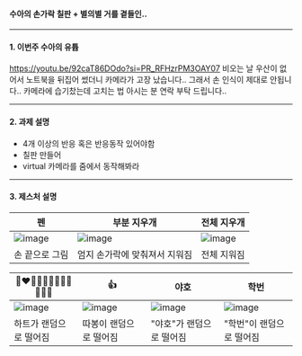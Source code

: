 #### 수아의 손가락 칠판 + 별의별 거를 곁들인..
---

#### 1. 이번주 수아의 유튭
https://youtu.be/92caT86DOdo?si=PR_RFHzrPM3OAY07
비오는 날 우산이 없어서 노트북을 뒤집어 썼더니 카메라가 고장 났습니다.. 그래서 손 인식이 제대로 안됩니다.. 카메라에 습기찼는데 고치는 법 아시는 분 연락 부탁 드립니다..

---
#### 2. 과제 설명
- 4개 이상의 반응 혹은 반응동작 있어야함
- 칠판 만들어
- virtual 카메라를 줌에서 동작해봐라

---
#### 3. 제스처 설명
|펜|부분 지우개|전체 지우개|
|---|-----|------|
|![image](https://github.com/user-attachments/assets/79ff0e96-e382-4dee-aac9-17c46d4771d5)|![image](https://github.com/user-attachments/assets/5b9b0a4d-521a-461d-b332-b82591c69ee0)|![image](https://github.com/user-attachments/assets/3f32b085-c9d2-4c9b-b1a9-9716d79b8cd8)|
|손 끝으로 그림|엄지 손가락에 맞춰져서 지워짐|전체 지워짐|

|🩷❤🧡💛💜💙🩵💚🖤🩶🤍🤎|👍|야호|학번|
|-----|-----------|------|--------|
|![image](https://github.com/user-attachments/assets/aebc11d7-e9bb-453c-a116-82fb1bd7f381)|![image](https://github.com/user-attachments/assets/cb7eec9f-b6f4-425a-908a-71f27126eb43)|![image](https://github.com/user-attachments/assets/4ea6afc3-8bae-46bd-9782-ad3b1b2f2ff8)|![image](https://github.com/user-attachments/assets/1a4286f3-af3b-4aa6-9c84-054daa40e003)|
|하트가 랜덤으로 떨어짐|따봉이 랜덤으로 떨어짐|"야호"가 랜덤으로 떨어짐|"학번"이 랜덤으로 떨어짐|




